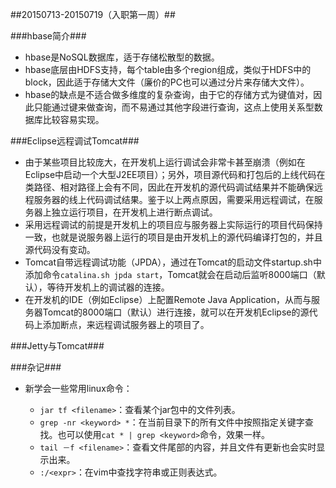 ##20150713-20150719（入职第一周）##

###hbase简介###

- hbase是NoSQL数据库，适于存储松散型的数据。
- hbase底层由HDFS支持，每个table由多个region组成，类似于HDFS中的block，因此适于存储大文件（廉价的PC也可以通过分片来存储大文件）。
- hbase的缺点是不适合做多维度的复杂查询，由于它的存储方式为键值对，因此只能通过键来做查询，而不易通过其他字段进行查询，这点上使用关系型数据库比较容易实现。

###Eclipse远程调试Tomcat###
- 由于某些项目比较庞大，在开发机上运行调试会非常卡甚至崩溃（例如在Eclipse中启动一个大型J2EE项目）；另外，项目源代码和打包后的上线代码在类路径、相对路径上会有不同，因此在开发机的源代码调试结果并不能确保远程服务器的线上代码调试结果。鉴于以上两点原因，需要采用远程调试，在服务器上独立运行项目，在开发机上进行断点调试。
- 采用远程调试的前提是开发机上的项目应与服务器上实际运行的项目代码保持一致，也就是说服务器上运行的项目是由开发机上的源代码编译打包的，并且源代码没有变动。
- Tomcat自带远程调试功能（JPDA），通过在Tomcat的启动文件startup.sh中添加命令`catalina.sh jpda start`，Tomcat就会在启动后监听8000端口（默认），等待开发机上的调试器的连接。
- 在开发机的IDE（例如Eclipse）上配置Remote Java Application，从而与服务器Tomcat的8000端口（默认）进行连接，就可以在开发机Eclipse的源代码上添加断点，来远程调试服务器上的项目了。

###Jetty与Tomcat###


###杂记###

- 新学会一些常用linux命令：
	
	+ `jar tf <filename>`：查看某个jar包中的文件列表。
	+  `grep -nr <keyword> *`：在当前目录下的所有文件中按照指定关键字查找。也可以使用`cat * | grep <keyword>`命令，效果一样。
	+  `tail －f <filename>`：查看文件尾部的内容，并且文件有更新也会实时显示出来。
	+  `:/<expr>`：在vim中查找字符串或正则表达式。

